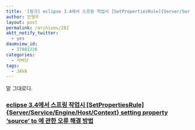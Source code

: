 ```yaml
---
title: '[링크] eclipse 3.4에서 스프링 작업시 [SetPropertiesRule]{Server/Service/Engine/Host/Context} setting property &#8216;source&#8217; to 에 관한 오류 해결 방법'
author: 안형우
layout: post
permalink: /archives/282
aktt_notify_twitter:
  - yes
daumview_id:
  - 37081226
categories:
  - 서버단
tags:
  - JAVA
---
```

말 그대로다.   
### <a target="_blank" href="http://u2m.kr/107">eclipse 3.4에서 스프링 작업시 [SetPropertiesRule]{Server/Service/Engine/Host/Context} setting property &#8216;source&#8217; to 에 관한 오류 해결 방법</a>